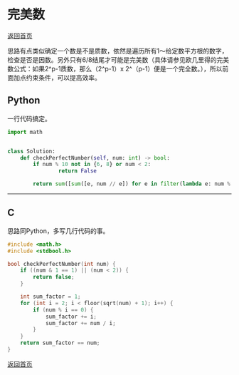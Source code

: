# 完美数
[返回首页](../README.md)

思路有点类似确定一个数是不是质数，依然是遍历所有1～给定数平方根的数字，检查是否是因数。另外只有6/8结尾才可能是完美数（具体请参见欧几里得的完美数公式：如果2^p-1质数，那么（2^p-1）x 2^（p-1）便是一个完全数。），所以前面加点约束条件，可以提高效率。
## Python
一行代码搞定。
```python
import math


class Solution:
    def checkPerfectNumber(self, num: int) -> bool:
        if num % 10 not in {6, 8} or num < 2:
                return False

        return sum([sum([e, num // e]) for e in filter(lambda e: num % e == 0, range(2, math.floor(math.sqrt(num) + 1)))]) + 1 == num

```
---

## C
思路同Python，多写几行代码的事。
```c
#include <math.h>
#include <stdbool.h>

bool checkPerfectNumber(int num) {
    if ((num & 1 == 1) || (num < 2)) {
        return false;
    }

    int sum_factor = 1;
    for (int i = 2; i < floor(sqrt(num) + 1); i++) {
        if (num % i == 0) {
            sum_factor += i;
            sum_factor += num / i;
        }
    }
    return sum_factor == num;
}
```
[返回首页](../README.md)